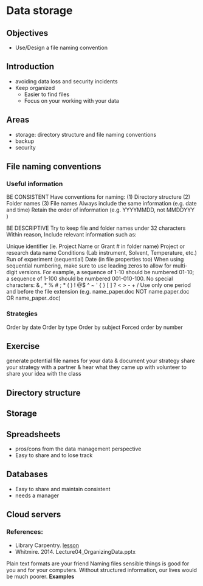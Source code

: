 # Data storage
## Objectives
- Use/Design a file naming convention

## Introduction
- avoiding data loss and security incidents
- Keep organized 
	- Easier to find files
	- Focus on your working with your data

## Areas
- storage: directory structure and file naming conventions
- backup
- security


## File naming conventions
### Useful information
BE CONSISTENT
Have conventions for naming:
(1) Directory structure
(2) Folder names
(3) File names
Always include the same information 
(e.g. date and time)
Retain the order of information
(e.g. YYYYMMDD, not MMDDYYY )

BE DESCRIPTIVE
Try to keep file and folder names under 32 characters
Within reason, Include relevant information such as:

Unique identifier (ie. Project Name or Grant # in folder name)
Project or research data name
Conditions (Lab instrument, Solvent, Temperature, etc.)
Run of experiment (sequential)
Date (in file properties too)
When using sequential numbering, make sure to use leading zeros to allow for multi-digit versions. For example, a sequence of 1-10 should be numbered 01-10; a sequence of 1-100 should be numbered 001-010-100.
No special characters: & , * % # ; * ( ) ! @$ ^ ~ ' { } [ ] ? < > - + /
Use only one period and before the file extension 
(e.g. name_paper.doc NOT name.paper.doc OR name_paper..doc)

### Strategies
Order by date
Order by type
Order by subject
Forced order by number

## Exercise
generate potential file names for your data & document your strategy 
share your strategy with a partner & hear what they came up with
volunteer to share your idea with the class

## Directory structure 


## Storage
## Spreadsheets
- pros/cons from the data management perspective
- Easy to share and to lose track

## Databases
- Easy to share and maintain consistent
- needs a manager

## Cloud servers

### References:
- Library Carpentry. [lesson](https://data-lessons.github.io/library-data-intro/03-foundations/)
- Whitmire. 2014. Lecture04_OrganizingData.pptx

Plain text formats are your friend
Naming files sensible things is good for you and for your computers. Without structured information, our lives would be much poorer. **Examples**